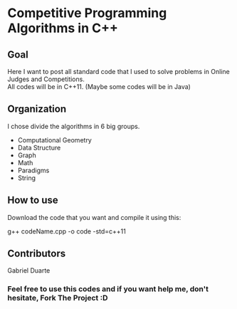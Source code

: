 # Competitive Programming Algorithms in C++

## Goal
Here I want to post all standard code that I used to solve problems in Online Judges and Competitions.  
All codes will be in C++11. (Maybe some codes will be in Java)

## Organization
I chose divide the algorithms in 6 big groups.
* Computational Geometry
* Data Structure
* Graph
* Math
* Paradigms
* String

## How to use
Download the code that you want and compile it using this:

g++ codeName.cpp -o code -std=c++11


## Contributors
Gabriel Duarte

### Feel free to use this codes and if you want help me, don't hesitate, Fork The Project :D
